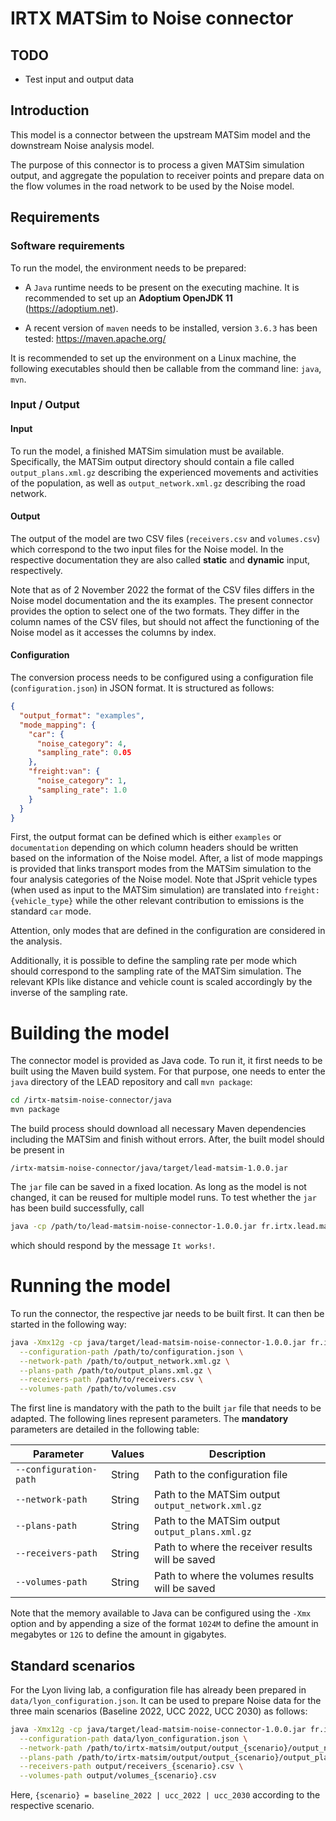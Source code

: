 # IRTX MATSim to Noise connector

## TODO

- Test input and output data

## Introduction

This model is a connector between the upstream MATSim model and the downstream
Noise analysis model.

The purpose of this connector is to process a given MATSim simulation output,
and aggregate the population to receiver points and prepare data on the flow
volumes in the road network to be used by the Noise model.

## Requirements

### Software requirements

To run the model, the environment needs to be prepared:

- A `Java` runtime needs to be present on the executing machine. It is recommended to set up an **Adoptium OpenJDK 11** (https://adoptium.net).

- A recent version of `maven` needs to be installed, version `3.6.3` has been tested: https://maven.apache.org/

It is recommended to set up the environment on a Linux machine, the following
executables should then be callable from the command line: `java`, `mvn`.

### Input / Output

#### Input

To run the model, a finished MATSim simulation must be available. Specifically,
the MATSim output directory should contain a file called `output_plans.xml.gz`
describing the experienced movements and activities of the population, as well
as `output_network.xml.gz` describing the road network.

#### Output

The output of the model are two CSV files (`receivers.csv` and `volumes.csv`) which
correspond to the two input files for the Noise model. In the respective documentation
they are also called **static** and **dynamic** input, respectively.

Note that as of 2 November 2022 the format of the CSV files differs in the Noise
model documentation and the its examples. The present connector provides the option
to select one of the two formats. They differ in the column names of the CSV files,
but should not affect the functioning of the Noise model as it accesses the columns
by index.

#### Configuration

The conversion process needs to be configured using a configuration file (`configuration.json`)
in JSON format. It is structured as follows:

```json
{
  "output_format": "examples",
  "mode_mapping": {
    "car": {
      "noise_category": 4,
      "sampling_rate": 0.05
    },
    "freight:van": {
      "noise_category": 1,
      "sampling_rate": 1.0
    }
  }
}
```

First, the output format can be defined which is either `examples` or `documentation`
depending on which column headers should be written based on the information of the
Noise model. After, a list of mode mappings is provided that links transport modes
from the MATSim simulation to the four analysis categories of the Noise model. Note
that JSprit vehicle types (when used as input to the MATSim simulation) are
translated into `freight:{vehicle_type}` while the other relevant contribution
to emissions is the standard `car` mode.

Attention, only modes that are defined in the configuration are considered in
the analysis.

Additionally, it is possible to define the sampling rate per mode which should
correspond to the sampling rate of the MATSim simulation. The relevant KPIs like
distance and vehicle count is scaled accordingly by the inverse of the sampling
rate.

# Building the model

The connector model is provided as Java code. To run it, it first needs to be built using
the Maven build system. For that purpose, one needs to enter the `java` directory
of the LEAD repository and call `mvn package`:

```bash
cd /irtx-matsim-noise-connector/java
mvn package
```

The build process should download all necessary Maven dependencies including
the MATSim and finish without errors. After, the built model should be
present in

```
/irtx-matsim-noise-connector/java/target/lead-matsim-1.0.0.jar
```

The `jar` file can be saved in a fixed location. As long as the model is not
changed, it can be reused for multiple model runs. To test whether the `jar` has
been build successfully, call

```bash
java -cp /path/to/lead-matsim-noise-connector-1.0.0.jar fr.irtx.lead.matsim.RunVerification
```

which should respond by the message `It works!`.

# Running the model

To run the connector, the respective jar needs to be built first. It can then be
started in the following way:

```bash
java -Xmx12g -cp java/target/lead-matsim-noise-connector-1.0.0.jar fr.irtx.lead.matsim_noise_connector.RunNoiseConverter \
  --configuration-path /path/to/configuration.json \
  --network-path /path/to/output_network.xml.gz \
  --plans-path /path/to/output_plans.xml.gz \
  --receivers-path /path/to/receivers.csv \
  --volumes-path /path/to/volumes.csv
```

The first line is mandatory with the path to the built `jar` file that needs
to be adapted. The following lines represent parameters. The **mandatory**
parameters are detailed in the following table:

Parameter             | Values                            | Description
---                   | ---                               | ---
`--configuration-path`          | String                            | Path to the configuration file
`--network-path`         | String                            | Path to the MATSim output `output_network.xml.gz`
`--plans-path`         | String                            | Path to the MATSim output `output_plans.xml.gz`
`--receivers-path`         | String                            | Path to where the receiver results will be saved
`--volumes-path`         | String                            | Path to where the volumes results will be saved

Note that the memory available to Java can be configured using the `-Xmx` option and by appending a size of the format `1024M` to define the amount in megabytes or `12G` to define the amount in gigabytes.

## Standard scenarios

For the Lyon living lab, a configuration file has already been prepared in
`data/lyon_configuration.json`. It can be used to prepare Noise data for the
three main scenarios (Baseline 2022, UCC 2022, UCC 2030) as follows:

```bash
java -Xmx12g -cp java/target/lead-matsim-noise-connector-1.0.0.jar fr.irtx.lead.matsim_noise_connector.RunNoiseConverter \
  --configuration-path data/lyon_configuration.json \
  --network-path /path/to/irtx-matsim/output/output_{scenario}/output_network.xml.gz \
  --plans-path /path/to/irtx-matsim/output/output_{scenario}/output_plans.xml.gz \
  --receivers-path output/receivers_{scenario}.csv \
  --volumes-path output/volumes_{scenario}.csv
```

Here, `{scenario} = baseline_2022 | ucc_2022 | ucc_2030`
according to the respective scenario.
